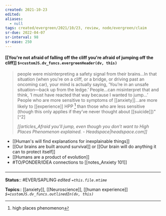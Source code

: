 ```yaml
---
created: 2021-10-23
edited: 
aliases:
  - null
tags: created/evergreen/2021/10/23, review, node/evergreen/claim
sr-due: 2022-04-07
sr-interval: 98
sr-ease: 250
---
```


#### [[You're not afraid of falling off the cliff you're afraid of jumping off the cliff]] `$=customJS.dv_funcs.evergreenHeader(dv, this)`

> people were misinterpreting a safety signal from their brains...In that situation (when you're on a cliff, or a bridge, or driving past an oncoming car), your mind is actually saying, ‘You’re in an unsafe situation—back up from the ledge.’ People...can misinterpret that and think, ‘I must have reacted that way because I wanted to jump...’ People who are more sensitive to symptoms of [[anxiety]]...are more likely to [[experience]] HPP [^1] than those who are less sensitive (though this only applies if they’ve never thought about [[suicide]])" [^2]
> 
> <cite>[[articles_Afraid you’ll jump, even though you don’t want to High Places Phenomenon explained. - Headspace|headspace.com]]</cite>
- [[Human's will find explanations for inexplainable things]]
- [[Our brains are built around survival]] or [[Our brain will do anything it can to protect itself]]
- [[Humans are a product of evolution]]
- #TO/PONDER/IDEA connections to [[notes_Anxiety 101]]

### <hr class="footnote"/>

**Status**:: #EVER/SAPLING
*edited `=this.file.mtime`*

**Topics**:: [[anxiety]], [[Neuroscience]], [[human experience]]
*`$=customJS.dv_funcs.outlinedIn(dv, this)`*

[^1]: high places phenomenon 
